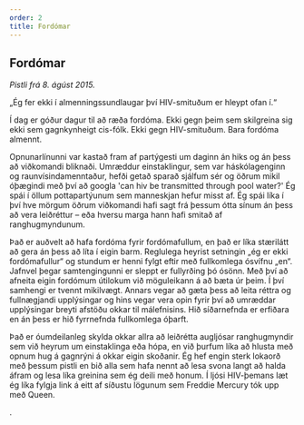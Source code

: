 ```yaml
---
order: 2
title: Fordómar
---
```


## Fordómar

*Pistli frá 8. ágúst 2015.*

„Ég fer ekki í almenningssundlaugar því HIV-smituðum er hleypt ofan í.“

Í dag er góður dagur til að ræða fordóma. Ekki gegn þeim sem skilgreina sig ekki sem gagnkynheigt cis-fólk. Ekki gegn HIV-smituðum. Bara fordóma almennt.

Opnunarlínunni var kastað fram af partýgesti um daginn án hiks og án þess að viðkomandi bliknaði. Umræddur einstaklingur, sem var háskólagenginn og raunvísindamenntaður, hefði getað sparað sjálfum sér og öðrum mikil óþægindi með því að googla 'can hiv be transmitted through pool water?' Ég spái í öllum pottapartýunum sem manneskjan hefur misst af. Ég spái líka í því hve mörgum öðrum viðkomandi hafi sagt frá þessum ótta sínum án þess að vera leiðréttur – eða hversu marga hann hafi smitað af ranghugmyndunum.

Það er auðvelt að hafa fordóma fyrir fordómafullum, en það er líka stærilátt að gera án þess að líta í eigin barm. Reglulega heyrist setningin „ég er ekki fordómafullur“ og stundum er henni fylgt eftir með fullkomlega ósvífnu „en“. Jafnvel þegar samtengingunni er sleppt er fullyrðing þó ósönn. Með því að afneita eigin fordómum útilokum við möguleikann á að bæta úr þeim. Í því samhengi er tvennt mikilvægt. Annars vegar að gæta þess að leita réttra og fullnægjandi upplýsingar og hins vegar vera opin fyrir því að umræddar upplýsingar breyti afstöðu okkar til málefnisins. Hið síðarnefnda er erfiðara en án þess er hið fyrrnefnda fullkomlega óþarft.

Það er óumdeilanleg skylda okkar allra að leiðrétta augljósar ranghugmyndir sem við heyrum um einstaklinga eða hópa, en við þurfum líka að hlusta með opnum hug á gagnrýni á okkar eigin skoðanir. Ég hef engin sterk lokaorð með þessum pistli en bið alla sem hafa nennt að lesa svona langt að halda áfram og lesa líka greinina sem ég deili með honum. Í ljósi HIV-þemans læt ég líka fylgja link á eitt af síðustu lögunum sem Freddie Mercury tók upp með Queen.



.
